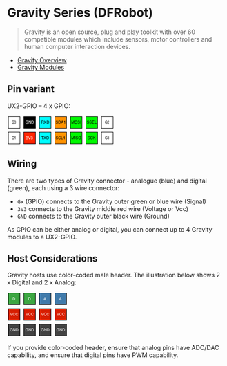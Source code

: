 # Gravity Series (DFRobot)

> Gravity is an open source, plug and play toolkit with over 60 compatible modules which include sensors, motor controllers and human computer interaction devices.

* [Gravity Overview](https://www.dfrobot.com/gravity)
* [Gravity Modules](https://www.dfrobot.com/category-36.html)

## Pin variant

UX2-GPIO – 4 x GPIO:

![UX2-GPIO](../../img/ux2-gpio.png)

## Wiring

There are two types of Gravity connector - analogue (blue) and digital (green), each using a 3 wire connector:

* `Gx` (GPIO) connects to the Gravity outer green or blue wire (Signal)
* `3V3` connects to the Gravity middle red wire (Voltage or Vcc)
* `GND` connects to the Gravity outer black wire (Ground)

As GPIO can be either analog or digital, you can connect up to 4 Gravity modules to a UX2-GPIO.

## Host Considerations

Gravity hosts use color-coded male header. The illustration below shows 2 x Digital and 2 x Analog:

![Gravity](./gravity.png)

If you provide color-coded header, ensure that analog pins have ADC/DAC capability, and ensure that digital pins have PWM capability.
